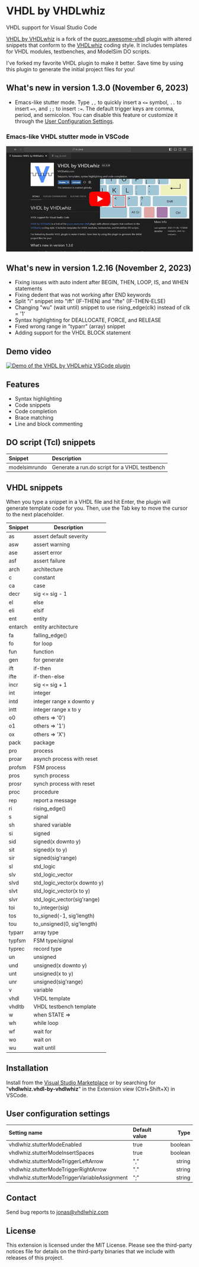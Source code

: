 # VHDL by VHDLwhiz

VHDL support for Visual Studio Code

[VHDL by VHDLwhiz](https://github.com/jonasjj/awesome-vhdl) is a fork of the [puorc.awesome-vhdl](https://github.com/puorc/awesome-vhdl) plugin with altered  snippets that conform to the [VHDLwhiz](https://vhdlwhiz.com) coding style. It includes templates for VHDL modules, testbenches, and ModelSim DO scripts.

I've forked my favorite VHDL plugin to make it better. Save time by using this plugin to generate the initial project files for you!

## What's new in version 1.3.0 (November 6, 2023)
* Emacs-like stutter mode. Type ```,,``` to quickly insert a ```<=``` symbol, ```..``` to insert ```=>```, and ```;;``` to insert ```:=```. The default trigger keys are comma, period, and semicolon. You can disable this feature or customize it through the [User Configuration Settings](#user-configuration-settings).

### Emacs-like VHDL stutter mode in VSCode

[![Demo of the new stutter mode feature](https://raw.githubusercontent.com/jonasjj/awesome-vhdl/master/images/youtube-thumb-stutter-mode.png)](https://youtu.be/-4ggOY36D3g)

## What's new in version 1.2.16 (November 2, 2023)
* Fixing issues with auto indent after BEGIN, THEN, LOOP, IS, and WHEN statements
* Fixing dedent that was not working after END keywords
* Split "i" snippet into "ift" (IF-THEN) and "ifte" (IF-THEN-ELSE)
* Changing "wu" (wait until) snippet to use rising_edge(clk) instead of clk = '1'
* Syntax highlighting for DEALLOCATE, FORCE, and RELEASE
* Fixed wrong range in "typarr" (array) snippet
* Adding support for the VHDL BLOCK statement

## Demo video

[![Demo of the VHDL by VHDLwhiz VSCode plugin](https://raw.githubusercontent.com/jonasjj/awesome-vhdl/master/images/youtube-thumb.png)](https://youtu.be/V7zlAAjid98)

## Features
- Syntax highlighting
- Code snippets
- Code completion
- Brace matching
- Line and block commenting

## DO script (Tcl) snippets

| Snippet | Description |
| :---    | :---        |
| modelsimrundo | Generate a run.do script for a VHDL testbench |

## VHDL snippets

When you type a snippet in a VHDL file and hit Enter, the plugin will generate template code for you. Then, use the Tab key to move the cursor to the next placeholder.

<table>
<thead>
<tr><th>Snippet</th><th>Description</th></tr>
</thead>
<tbody>
<tr><td>as</td><td>assert default severity</td></tr>
<tr><td>asw</td><td>assert warning</td></tr>
<tr><td>ase</td><td>assert error</td></tr>
<tr><td>asf</td><td>assert failure</td></tr>
<tr><td>arch</td><td>architecture</td></tr>
<tr><td>c</td><td>constant</td></tr>
<tr><td>ca</td><td>case</td></tr>
<tr><td>decr</td><td>sig <= sig - 1</td></tr>
<tr><td>el</td><td>else</td></tr>
<tr><td>eli</td><td>elsif</td></tr>
<tr><td>ent</td><td>entity</td></tr>
<tr><td>entarch</td><td>entity architecture</td></tr>
<tr><td>fa</td><td>falling_edge()</td></tr>
<tr><td>fo</td><td>for loop</td></tr>
<tr><td>fun</td><td>function</td></tr>
<tr><td>gen</td><td>for generate</td></tr>
<tr><td>ift</td><td>if-then</td></tr>
<tr><td>ifte</td><td>if-then-else</td></tr>
<tr><td>incr</td><td>sig <= sig + 1</td></tr>
<tr><td>int</td><td>integer</td></tr>
<tr><td>intd</td><td>integer range x downto y</td></tr>
<tr><td>intt</td><td>integer range x to y</td></tr>
<tr><td>o0</td><td>others => '0')</td></tr>
<tr><td>o1</td><td>others => '1')</td></tr>
<tr><td>ox</td><td>others => 'X')</td></tr>
<tr><td>pack</td><td>package</td></tr>
<tr><td>pro</td><td>process</td></tr>
<tr><td>proar</td><td>asynch process with reset</td></tr>
<tr><td>profsm</td><td>FSM process</td></tr>
<tr><td>pros</td><td>synch process</td></tr>
<tr><td>prosr</td><td>synch process with reset</td></tr>
<tr><td>proc</td><td>procedure</td></tr>
<tr><td>rep</td><td>report a message</td></tr>
<tr><td>ri</td><td>rising_edge()</td></tr>
<tr><td>s</td><td>signal</td></tr>
<tr><td>sh</td><td>shared variable</td></tr>
<tr><td>si</td><td>signed</td></tr>
<tr><td>sid</td><td>signed(x downto y)</td></tr>
<tr><td>sit</td><td>signed(x to y)</td></tr>
<tr><td>sir</td><td>signed(sig'range)</td></tr>
<tr><td>sl</td><td>std_logic</td></tr>
<tr><td>slv</td><td>std_logic_vector</td></tr>
<tr><td>slvd</td><td>std_logic_vector(x downto y)</td></tr>
<tr><td>slvt</td><td>std_logic_vector(x to y)</td></tr>
<tr><td>slvr</td><td>std_logic_vector(sig'range)</td></tr>
<tr><td>toi</td><td>to_integer(sig)</td></tr>
<tr><td>tos</td><td>to_signed(-1, sig'length)</td></tr>
<tr><td>tou</td><td>to_unsigned(0, sig'length)</td></tr>
<tr><td>typarr</td><td>array type</td></tr>
<tr><td>typfsm</td><td>FSM type/signal</td></tr>
<tr><td>typrec</td><td>record type</td></tr>
<tr><td>un</td><td>unsigned</td></tr>
<tr><td>und</td><td>unsigned(x downto y)</td></tr>
<tr><td>unt</td><td>unsigned(x to y)</td></tr>
<tr><td>unr</td><td>unsigned(sig'range)</td></tr>
<tr><td>v</td><td>variable</td></tr>
<tr><td>vhdl</td><td>VHDL template</td></tr>
<tr><td>vhdltb</td><td>VHDL testbench template</td></tr>
<tr><td>w</td><td>when STATE =></td></tr>
<tr><td>wh</td><td>while loop</td></tr>
<tr><td>wf</td><td>wait for</td></tr>
<tr><td>wo</td><td>wait on</td></tr>
<tr><td>wu</td><td>wait until</td></tr>
</tbody>
</table>

## Installation

Install from the [Visual Studio Marketplace](https://marketplace.visualstudio.com/items?itemName=vhdlwhiz.vhdl-by-vhdlwhiz) or by searching for "**vhdlwhiz.vhdl-by-vhdlwhiz**" in the Extension view (Ctrl+Shift+X) in VSCode.

## User configuration settings

| Setting name | Default value | Type |
| :---         | :---          | ---: |
| vhdlwhiz.stutterModeEnabled | true | boolean |
| vhdlwhiz.stutterModeInsertSpaces | true | boolean |
| vhdlwhiz.stutterModeTriggerLeftArrow | "," | string |
| vhdlwhiz.stutterModeTriggerRightArrow | "." | string |
| vhdlwhiz.stutterModeTriggerVariableAssignment |  ";" | string |

## Contact

Send bug reports to [jonas@vhdlwhiz.com](mailto:jonas@vhdlwhiz.com)

## License
This extension is licensed under the MIT License. Please see the third-party notices file for details on the third-party binaries that we include with releases of this project.